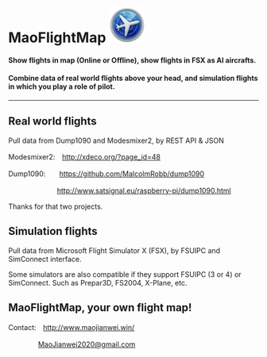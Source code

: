 # MaoFlightMap ![MaoFlightMap](https://github.com/MaoJianwei/MaoFlightMap/raw/master/icon.jpg)

#### Show flights in map (Online or Offline), show flights in FSX as AI aircrafts.
#### Combine data of real world flights above your head, and simulation flights in which you play a role of pilot.

------------------------------------------------------------

## Real world flights

Pull data from Dump1090 and Modesmixer2, by REST API & JSON

Modesmixer2:　http://xdeco.org/?page_id=48

Dump1090:　　https://github.com/MalcolmRobb/dump1090

　　　　　　　http://www.satsignal.eu/raspberry-pi/dump1090.html
       
Thanks for that two projects.

## Simulation flights

Pull data from Microsoft Flight Simulator X (FSX), by FSUIPC and SimConnect interface.

Some simulators are also compatible if they support FSUIPC (3 or 4) or SimConnect. Such as Prepar3D, FS2004, X-Plane, etc.

## MaoFlightMap, your own flight map!

Contact:　http://www.maojianwei.win/

　　　　 MaoJianwei2020@gmail.com

